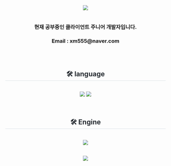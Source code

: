<div align= "center">
    <img src="https://capsule-render.vercel.app/api?type=waving&color=8ad2ff&height=240&text=Jaesong's%20GitHub&animation=&fontColor=ffffff&fontSize=70" />
    </div>
    <br />
    <h3 align="center"> 현재 공부중인 클라이언트 주니어 개발자입니다. </h3>
       <h3 align="center"> Email : xm555@naver.com </h3>
                   <br />
            <br />
    <div align= "center">
    <h2 style="border-bottom: 1px solid #d8dee4; color: #282d33;"> 🛠️ language </h2> <br> 
    <div style="margin: 0 auto; text-align: center;" align= "center"> <img src="https://img.shields.io/badge/c%23-%23239120.svg?style=for-the-badge&logo=csharp&logoColor=white" />
          <img src="https://img.shields.io/badge/C++-00599C?style=for-the-badge&logo=C%2B%2B&logoColor=white">
          </div>
            <br />
            <br />
      <h2 style="border-bottom: 1px solid #d8dee4; color: #282d33;"> 🛠️ Engine </h2> <br> 
        <div style="margin: 0 auto; text-align: center;" align= "center"> <img src="https://img.shields.io/badge/unity-%23000000.svg?style=for-the-badge&logo=unity&logoColor=white" />
          </div>
       <br />
            <br />
    </div>
    <div align="center">
    <img src="https://capsule-render.vercel.app/api?type=waving&reversal=true&color=6994CDEE&height=100&section=footer"   />
    </div>
